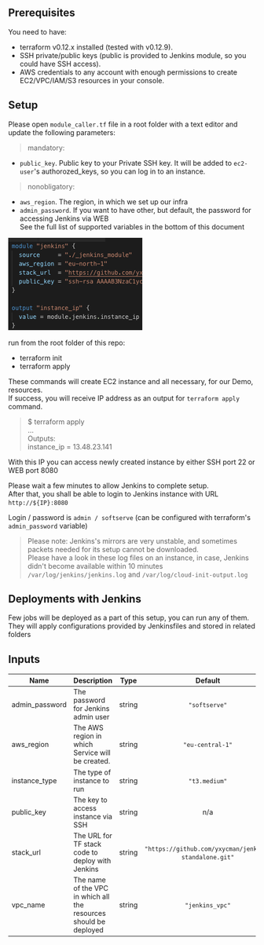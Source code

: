 ## Prerequisites

You need to have:
- terraform v0.12.x installed (tested with v0.12.9).  
- SSH private/public keys (public is provided to Jenkins module, so you could have SSH access).  
- AWS credentials to any account with enough permissions to create EC2/VPC/IAM/S3 resources in your console.  

## Setup

Please open `module_caller.tf` file in a root folder with a text editor and update the following parameters:

> mandatory:
- `public_key`. Public key to your Private SSH key. It will be added to `ec2-user`'s authorozed_keys, so you can log in to an instance.  

> nonobligatory:
- `aws_region`. The region, in which we set up our infra  
- `admin_password`. If you want to have other, but default, the password for accessing Jenkins via WEB  
See the full list of supported variables in the bottom of this document  

![caller](images/00-caller.png)

run from the root folder of this repo: 
- terraform init
- terraform apply

These commands will create EC2 instance and all necessary, for our Demo, resources.  
If success, you will receive IP address as an output for `terraform apply` command.  

> $ terraform apply  
> ...  
> Outputs:  
> instance_ip = 13.48.23.141  

With this IP you can access newly created instance by either SSH port 22 or WEB port 8080  

Please wait a few minutes to allow Jenkins to complete setup.  
After that, you shall be able to login to Jenkins instance with URL  
`http://${IP}:8080`

Login / password is `admin / softserve` (can be configured with terraform's `admin_password` variable)

> Please note:
Jenkins's mirrors are very unstable, and sometimes packets needed for its setup cannot be downloaded.  
Please have a look in these log files on an instance, in case, Jenkins didn't become available within 10 minutes  
`/var/log/jenkins/jenkins.log` and `/var/log/cloud-init-output.log`  

## Deployments with Jenkins
Few jobs will be deployed as a part of this setup, you can run any of them.  
They will apply configurations provided by Jenkinsfiles and stored in related folders  

## Inputs

| Name | Description | Type | Default | Required |
|------|-------------|:----:|:-----:|:-----:|
| admin\_password | The password for Jenkins admin user | string | `"softserve"` | no |
| aws\_region | The AWS region in which Service will be created. | string | `"eu-central-1"` | no |
| instance\_type | The type of instance to run | string | `"t3.medium"` | no |
| public\_key | The key to access instance via SSH | string | n/a | yes |
| stack\_url | The URL for TF stack code to deploy with Jenkins | string | `"https://github.com/yxycman/jenkins-standalone.git"` | no |
| vpc\_name | The name of the VPC in which all the resources should be deployed | string | `"jenkins_vpc"` | no |
